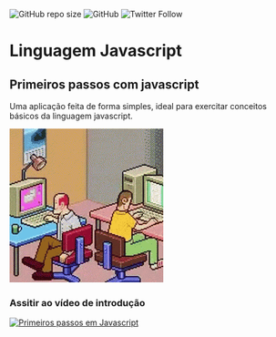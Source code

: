 ![GitHub repo size](https://img.shields.io/github/repo-size/jefferson29rodrigues/-javascript)
![GitHub](https://img.shields.io/github/license/jefferson29rodrigues/-javascript)
![Twitter Follow](https://img.shields.io/twitter/follow/jefferson_pqd2?label=Seguir&style=social)
# Linguagem Javascript
## Primeiros passos com javascript
Uma aplicação feita de forma simples, ideal para exercitar conceitos básicos da linguagem javascript.

![Developers](https://github.com/jefferson29rodrigues/-javascript/blob/master/developer-tenor.gif)
### Assitir ao vídeo de introdução
[![Primeiros passos em Javascript](http://img.youtube.com/vi/ZeY0AAx1GAw/0.jpg)](http://www.youtube.com/watch?v=ZeY0AAx1GAw "Vídeo de introdução ao curso")
